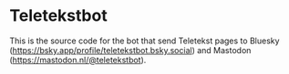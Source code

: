 # Teletekstbot

This is the source code for the bot that send Teletekst pages to Bluesky (https://bsky.app/profile/teletekstbot.bsky.social) and Mastodon (https://mastodon.nl/@teletekstbot).
